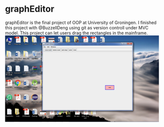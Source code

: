 # graphEditor
graphEditor is the final project of OOP at University of Groningen. I finished this project with @BuzzellDeng using git as version controll under MVC model.
This project can let users drag the rectangles in the mainframe.
![alt text](screenshots/drag_after.png "Description goes here")

